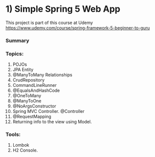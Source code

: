 # 1) Simple Spring 5 Web App

This project is part of this course at Udemy https://www.udemy.com/course/spring-framework-5-beginner-to-guru  
  
### Summary  
  
### Topics:
1) POJOs
2) JPA Entity
3) @ManyToMany Relationships
4) CrudRepository
5) CommandLineRunner
6) @EqualsAndHashCode
7) @OneToMany
8) @ManyToOne
9) @NoArgsConstructor
10) Spring MVC Controller. @Controller
11) @RequestMapping
12) Returning info to the view using Model.

### Tools:
1) Lombok
2) H2 Console.